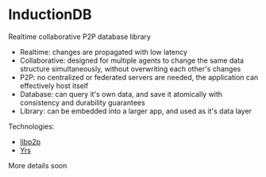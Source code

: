 # InductionDB

Realtime collaborative P2P database library

- Realtime: changes are propagated with low latency
- Collaborative: designed for multiple agents to change the same data structure simultaneously, without overwriting each other's changes
- P2P: no centralized or federated servers are needed, the application can effectively host itself
- Database: can query it's own data, and save it atomically with consistency and durability guarantees
- Library: can be embedded into a larger app, and used as it's data layer

Technologies:

- [libp2p](https://libp2p.io/)
- [Yrs](https://github.com/y-crdt/y-crdt/tree/main/yrs)

More details soon
